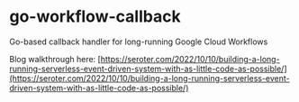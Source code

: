 # go-workflow-callback
Go-based callback handler for long-running Google Cloud Workflows

Blog walkthrough here: [https://seroter.com/2022/10/10/building-a-long-running-serverless-event-driven-system-with-as-little-code-as-possible/](https://seroter.com/2022/10/10/building-a-long-running-serverless-event-driven-system-with-as-little-code-as-possible/)
